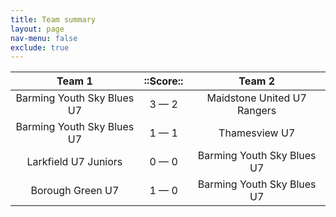 ```yaml
---
title: Team summary
layout: page
nav-menu: false
exclude: true
---
```




|           Team 1           |  ::Score::  |           Team 2            |
|:--------------------------:|:-----------:|:---------------------------:|
| Barming Youth Sky Blues U7 | 3 &mdash; 2 | Maidstone United U7 Rangers |
| Barming Youth Sky Blues U7 | 1 &mdash; 1 |        Thamesview U7        |
|    Larkfield U7 Juniors    | 0 &mdash; 0 | Barming Youth Sky Blues U7  |
|      Borough Green U7      | 1 &mdash; 0 | Barming Youth Sky Blues U7  |

 <br /><br /><br />
